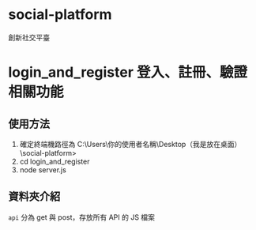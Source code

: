 # social-platform
創新社交平臺

# login_and_register 登入、註冊、驗證相關功能

## 使用方法

1. 確定終端機路徑為 C:\Users\你的使用者名稱\Desktop（我是放在桌面）\social-platform>
2. cd login_and_register
3. node server.js

## 資料夾介紹

`api`
分為 get 與 post，存放所有 API 的 JS 檔案



